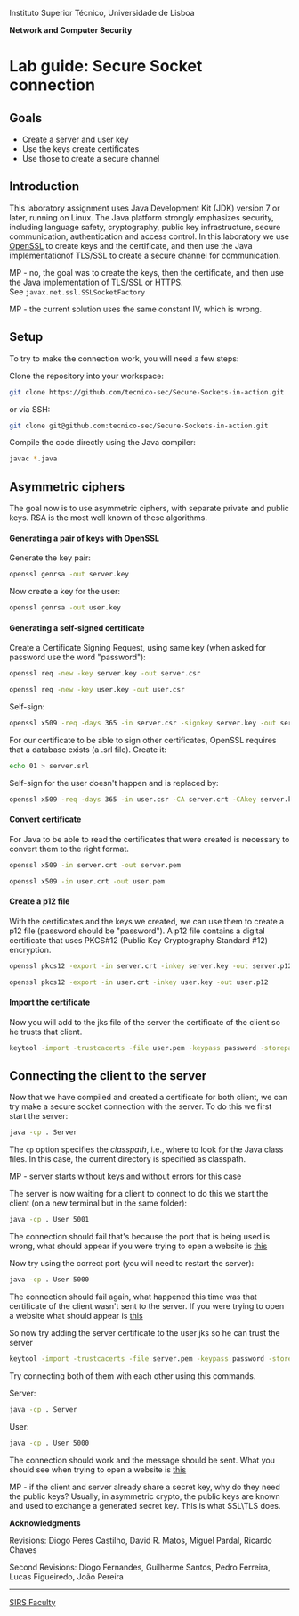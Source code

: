 Instituto Superior Técnico, Universidade de Lisboa

**Network and Computer Security**

# Lab guide: Secure Socket connection

## Goals

- Create a server and user key
- Use the keys create certificates
- Use those to create a secure channel

## Introduction

This laboratory assignment uses Java Development Kit (JDK) version 7 or later, running on Linux.
The Java platform strongly emphasizes security, including language safety, cryptography, public key infrastructure, secure communication, authentication and access control.
In this laboratory we use [OpenSSL](https://www.openssl.org/) to create keys and the certificate, and then use the Java implementationof TLS/SSL to create a secure channel for communication.

MP - no, the goal was to create the keys, then the certificate, and then use the Java implementation of TLS/SSL or HTTPS.  
See `javax.net.ssl.SSLSocketFactory`

MP - the current solution uses the same constant IV, which is wrong.

## Setup
To try to make the connection work, you will need a few steps:

Clone the repository into your workspace:

```bash
git clone https://github.com/tecnico-sec/Secure-Sockets-in-action.git
```

or via SSH:

```bash
git clone git@github.com:tecnico-sec/Secure-Sockets-in-action.git
```

Compile the code directly using the Java compiler:

```bash
javac *.java
```

## Asymmetric ciphers

The goal now is to use asymmetric ciphers, with separate private and public keys. RSA is the most well known of these algorithms.

#### Generating a pair of keys with OpenSSL

Generate the key pair:

```bash
openssl genrsa -out server.key
```

Now create a key for the user:

```bash
openssl genrsa -out user.key
```

#### Generating a self-signed certificate

Create a Certificate Signing Request, using same key (when asked for password use the word "password"):

```bash
openssl req -new -key server.key -out server.csr
```

```bash
openssl req -new -key user.key -out user.csr
```

Self-sign:

```bash
openssl x509 -req -days 365 -in server.csr -signkey server.key -out server.crt
```

For our certificate to be able to sign other certificates, OpenSSL requires that a database exists (a .srl file). Create it:

```bash
echo 01 > server.srl
```

Self-sign for the user doesn't happen and is replaced by:

```bash
openssl x509 -req -days 365 -in user.csr -CA server.crt -CAkey server.key -out user.crt
```

#### Convert certificate

For Java to be able to read the certificates that were created is necessary to convert them to the right format.

```bash
openssl x509 -in server.crt -out server.pem
```

```bash
openssl x509 -in user.crt -out user.pem
```

#### Create a p12 file

With the certificates and the keys we created, we can use them to create a p12 file (password should be "password").
A p12 file contains a digital certificate that uses PKCS#12 (Public Key Cryptography Standard #12) encryption.

```bash
openssl pkcs12 -export -in server.crt -inkey server.key -out server.p12
```

```bash
openssl pkcs12 -export -in user.crt -inkey user.key -out user.p12
```

#### Import the certificate

Now you will add to the jks file of the server the certificate of the client so he trusts that client.

```bash
keytool -import -trustcacerts -file user.pem -keypass password -storepass password -keystore servertruststore.jks
```

## Connecting the client to the server

Now that we have compiled and created a certificate for both client, we can try make a secure socket connection with the server.
To do this we first start the server:

```bash
java -cp . Server
```

The `cp` option specifies the *classpath*, i.e., where to look for the Java class files.
In this case, the current directory is specified as classpath.

MP - server starts without keys and without errors for this case

The server is now waiting for a client to connect to do this we start the client (on a new terminal but in the same folder):

```bash
java -cp . User 5001
```

The connection should fail that's because the port that is being used is wrong, what should appear if you were trying to open a website is [this](https://wrong.host.badssl.com/)

Now try using the correct port (you will need to restart the server):

```bash
java -cp . User 5000
```

The connection should fail again, what happened this time was that certificate of the client wasn't sent to the server. If you were trying to open a website what should appear is [this](https://client-cert-missing.badssl.com/)

So now try adding the server certificate to the user jks so he can trust the server

```bash
keytool -import -trustcacerts -file server.pem -keypass password -storepass password -keystore usertruststore.jks
```

Try connecting both of them with each other using this commands.

Server:

```bash
java -cp . Server
```

User:

```bash
java -cp . User 5000
```

The connection should work and the message should be sent.
What you should see when trying to open a website is [this](https://https-everywhere.badssl.com/)


MP - if the client and server already share a secret key, why do they need the public keys?
Usually, in asymmetric crypto, the public keys are known and used to exchange a generated secret key.
This is what SSL\TLS does.

**Acknowledgments**

Revisions: Diogo Peres Castilho, David R. Matos, Miguel Pardal, Ricardo Chaves

Second Revisions: Diogo Fernandes, Guilherme Santos, Pedro Ferreira, Lucas Figueiredo, João Pereira

----

[SIRS Faculty](mailto:meic-sirs@disciplinas.tecnico.ulisboa.pt)
